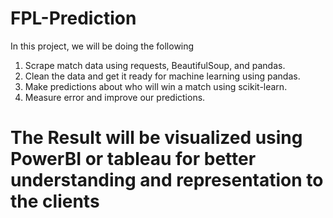 # FPL-Prediction
In this project, we will be doing the following

1. Scrape match data using requests, BeautifulSoup, and pandas.
2. Clean the data and get it ready for machine learning using pandas.
3. Make predictions about who will win a match using scikit-learn.
4. Measure error and improve our predictions.

# The Result will be visualized using PowerBI or tableau for better understanding and representation to the clients
